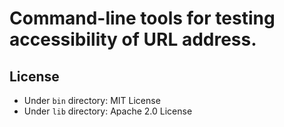 # Command-line tools for testing accessibility of URL address.

## License

* Under `bin` directory: MIT License
* Under `lib` directory: Apache 2.0 License
